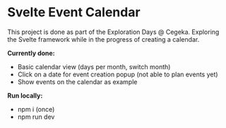 # Svelte Event Calendar

This project is done as part of the Exploration Days @ Cegeka.
Exploring the Svelte framework while in the progress of creating a calendar.

**Currently done:**
* Basic calendar view (days per month, switch month)
* Click on a date for event creation popup (not able to plan events yet)
* Show events on the calendar as example

**Run locally:** 
* npm i (once)
* npm run dev 
